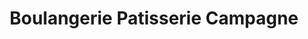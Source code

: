 ---
title: "Boulangerie Patisserie Campagne"
url: /annecy/boulangerie-patisserie-campagne/
shop: Bäckerei
---